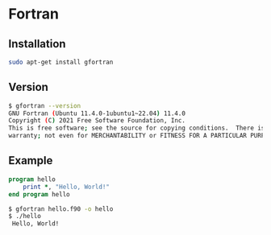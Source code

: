 # Fortran

## Installation

```bash
sudo apt-get install gfortran 
```

## Version

```bash
$ gfortran --version
GNU Fortran (Ubuntu 11.4.0-1ubuntu1~22.04) 11.4.0
Copyright (C) 2021 Free Software Foundation, Inc.
This is free software; see the source for copying conditions.  There is NO
warranty; not even for MERCHANTABILITY or FITNESS FOR A PARTICULAR PURPOSE.

```

## Example

```f90
program hello
    print *, "Hello, World!"
end program hello
```

```bash
$ gfortran hello.f90 -o hello
$ ./hello
 Hello, World!
```
